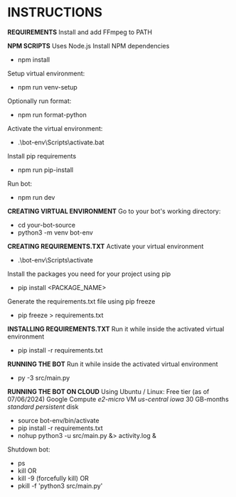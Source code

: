# INSTRUCTIONS

**REQUIREMENTS**
Install and add FFmpeg to PATH

**NPM SCRIPTS**
Uses Node.js
Install NPM dependencies

- npm install

Setup virtual environment:

- npm run venv-setup

Optionally run format:

- npm run format-python

Activate the virtual environment:

- .\bot-env\Scripts\activate.bat

Install pip requirements

- npm run pip-install

Run bot:

- npm run dev

**CREATING VIRTUAL ENVIRONMENT**
Go to your bot's working directory:

- cd your-bot-source
- python3 -m venv bot-env

**CREATING REQUIREMENTS.TXT**
Activate your virtual environment

- .\bot-env\Scripts\activate

Install the packages you need for your project using pip

- pip install <PACKAGE_NAME>

Generate the requirements.txt file using pip freeze

- pip freeze > requirements.txt

**INSTALLING REQUIREMENTS.TXT**
Run it while inside the activated virtual environment

- pip install -r requirements.txt

**RUNNING THE BOT**
Run it while inside the activated virtual environment

- py -3 src/main.py

**RUNNING THE BOT ON CLOUD**
Using Ubuntu / Linux:
Free tier (as of 07/06/2024) Google Compute _e2-micro_ VM
_us-central iowa_
30 GB-months _standard persistent_ disk

- source bot-env/bin/activate
- pip install -r requirements.txt
- nohup python3 -u src/main.py &> activity.log &

Shutdown bot:

- ps
- kill <PID>
  OR
- kill -9 <PID> (forcefully kill)
  OR
- pkill -f 'python3 src/main.py'
